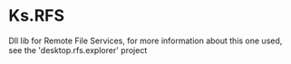 # Ks.RFS
Dll lib for Remote File Services, for more information about this one used, see the 'desktop.rfs.explorer' project